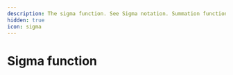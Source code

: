 ```yaml
---
description: The sigma function. See Sigma notation. Summation function redirects here.
hidden: true
icon: sigma
---
```


# Sigma function

